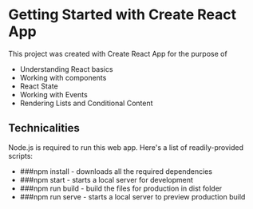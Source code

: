 # Getting Started with Create React App

This project was created with Create React App for the purpose of 
- Understanding React basics 
- Working with components 
- React State 
- Working with Events 
- Rendering Lists and Conditional Content

## Technicalities
Node.js is required to run this web app. Here's a list of readily-provided scripts:

- ###npm install - downloads all the required dependencies 
- ###npm start - starts a local server for development
- ###npm run build - build the files for production in dist folder
- ###npm run serve - starts a local server to preview production build
